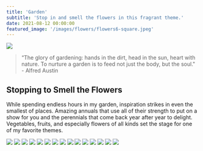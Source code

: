 ```yaml
---
title: 'Garden'
subtitle: 'Stop in and smell the flowers in this fragrant theme.'
date: 2021-08-12 00:00:00
featured_image: '/images/flowers/flowers6-square.jpeg'
---
```


![](/images/flowers/flowers10-landscape.jpeg)

> “The glory of gardening: hands in the dirt, head in the sun, heart with nature. To nurture a garden is to feed not just the body, but the soul." - Alfred Austin

## Stopping to Smell the Flowers

While spending endless hours in my garden, inspiration strikes in even the smallest of places. Amazing annuals that use all of their strength to put on a show for you and the perennials that come back year after year to delight. Vegetables, fruits, and especially flowers of all kinds set the stage for one of my favorite themes.

<div class="gallery" data-columns="3">
	<img src="/images/flowers/flowers1-square.jpeg">
	<img src="/images/flowers/flowers2-square.jpeg">
	<img src="/images/flowers/flowers3-square.jpeg">
	<img src="/images/flowers/flowers4-square.jpeg">
	<img src="/images/flowers/flowers5-square.jpeg">
	<img src="/images/flowers/flowers6-square.jpeg">
	<img src="/images/flowers/flowers7-square.jpeg">
	<img src="/images/flowers/flowers8-portrait.jpeg">
	<img src="/images/flowers/flowers9-portrait.jpeg">
	<img src="/images/flowers/flowers10-square.jpeg">
	<img src="/images/flowers/flowers11-square.jpeg">
	<img src="/images/flowers/flowers12-square.jpeg">
	<img src="/images/flowers/flowers13-square.jpeg">
	<img src="/images/flowers/flowers14-square.jpeg">
	<img src="/images/flowers/flowers15-square.jpeg">
</div>
